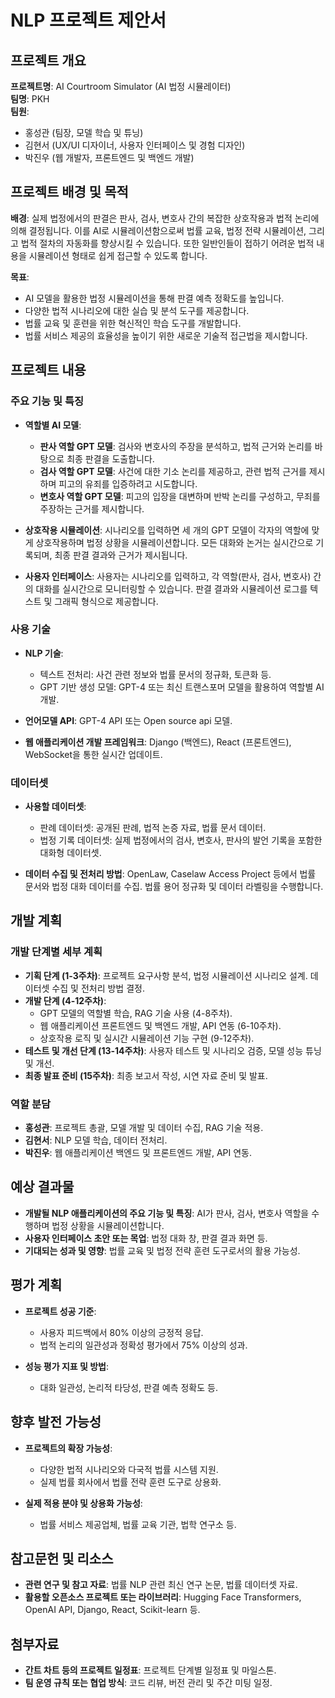 # NLP 프로젝트 제안서

## 프로젝트 개요

**프로젝트명**: AI Courtroom Simulator (AI 법정 시뮬레이터)  
**팀명**: PKH  
**팀원**:

- 홍성관 (팀장, 모델 학습 및 튜닝)
- 김현서 (UX/UI 디자이너, 사용자 인터페이스 및 경험 디자인)
- 박진우 (웹 개발자, 프론트엔드 및 백엔드 개발)

## 프로젝트 배경 및 목적

**배경**: 실제 법정에서의 판결은 판사, 검사, 변호사 간의 복잡한 상호작용과 법적 논리에 의해 결정됩니다. 이를 AI로 시뮬레이션함으로써 법률 교육, 법정 전략 시뮬레이션, 그리고 법적 절차의 자동화를 향상시킬 수 있습니다. 또한 일반인들이 접하기 어려운 법적 내용을 시뮬레이션 형태로 쉽게 접근할 수 있도록 합니다.

**목표**:

- AI 모델을 활용한 법정 시뮬레이션을 통해 판결 예측 정확도를 높입니다.
- 다양한 법적 시나리오에 대한 실습 및 분석 도구를 제공합니다.
- 법률 교육 및 훈련을 위한 혁신적인 학습 도구를 개발합니다.
- 법률 서비스 제공의 효율성을 높이기 위한 새로운 기술적 접근법을 제시합니다.

## 프로젝트 내용

### 주요 기능 및 특징

- **역할별 AI 모델**:

  - **판사 역할 GPT 모델**: 검사와 변호사의 주장을 분석하고, 법적 근거와 논리를 바탕으로 최종 판결을 도출합니다.
  - **검사 역할 GPT 모델**: 사건에 대한 기소 논리를 제공하고, 관련 법적 근거를 제시하며 피고의 유죄를 입증하려고 시도합니다.
  - **변호사 역할 GPT 모델**: 피고의 입장을 대변하며 반박 논리를 구성하고, 무죄를 주장하는 근거를 제시합니다.

- **상호작용 시뮬레이션**: 시나리오를 입력하면 세 개의 GPT 모델이 각자의 역할에 맞게 상호작용하며 법정 상황을 시뮬레이션합니다. 모든 대화와 논거는 실시간으로 기록되며, 최종 판결 결과와 근거가 제시됩니다.

- **사용자 인터페이스**: 사용자는 시나리오를 입력하고, 각 역할(판사, 검사, 변호사) 간의 대화를 실시간으로 모니터링할 수 있습니다. 판결 결과와 시뮬레이션 로그를 텍스트 및 그래픽 형식으로 제공합니다.

### 사용 기술

- **NLP 기술**:

  - 텍스트 전처리: 사건 관련 정보와 법률 문서의 정규화, 토큰화 등.
  - GPT 기반 생성 모델: GPT-4 또는 최신 트랜스포머 모델을 활용하여 역할별 AI 개발.

- **언어모델 API**: GPT-4 API 또는 Open source api 모델.

- **웹 애플리케이션 개발 프레임워크**: Django (백엔드), React (프론트엔드), WebSocket을 통한 실시간 업데이트.

### 데이터셋

- **사용할 데이터셋**:

  - 판례 데이터셋: 공개된 판례, 법적 논증 자료, 법률 문서 데이터.
  - 법정 기록 데이터셋: 실제 법정에서의 검사, 변호사, 판사의 발언 기록을 포함한 대화형 데이터셋.

- **데이터 수집 및 전처리 방법**: OpenLaw, Caselaw Access Project 등에서 법률 문서와 법정 대화 데이터를 수집. 법률 용어 정규화 및 데이터 라벨링을 수행합니다.

## 개발 계획

### 개발 단계별 세부 계획

- **기획 단계 (1-3주차)**: 프로젝트 요구사항 분석, 법정 시뮬레이션 시나리오 설계. 데이터셋 수집 및 전처리 방법 결정.
- **개발 단계 (4-12주차)**:
  - GPT 모델의 역할별 학습, RAG 기술 사용 (4-8주차).
  - 웹 애플리케이션 프론트엔드 및 백엔드 개발, API 연동 (6-10주차).
  - 상호작용 로직 및 실시간 시뮬레이션 기능 구현 (9-12주차).
- **테스트 및 개선 단계 (13-14주차)**: 사용자 테스트 및 시나리오 검증, 모델 성능 튜닝 및 개선.
- **최종 발표 준비 (15주차)**: 최종 보고서 작성, 시연 자료 준비 및 발표.

### 역할 분담

- **홍성관**: 프로젝트 총괄, 모델 개발 및 데이터 수집, RAG 기술 적용.
- **김현서**: NLP 모델 학습, 데이터 전처리.
- **박진우**: 웹 애플리케이션 백엔드 및 프론트엔드 개발, API 연동.

## 예상 결과물

- **개발될 NLP 애플리케이션의 주요 기능 및 특징**: AI가 판사, 검사, 변호사 역할을 수행하며 법정 상황을 시뮬레이션합니다.
- **사용자 인터페이스 초안 또는 목업**: 법정 대화 창, 판결 결과 화면 등.
- **기대되는 성과 및 영향**: 법률 교육 및 법정 전략 훈련 도구로서의 활용 가능성.

## 평가 계획

- **프로젝트 성공 기준**:

  - 사용자 피드백에서 80% 이상의 긍정적 응답.
  - 법적 논리의 일관성과 정확성 평가에서 75% 이상의 성과.

- **성능 평가 지표 및 방법**:
  - 대화 일관성, 논리적 타당성, 판결 예측 정확도 등.

## 향후 발전 가능성

- **프로젝트의 확장 가능성**:

  - 다양한 법적 시나리오와 다국적 법률 시스템 지원.
  - 실제 법률 회사에서 법률 전략 훈련 도구로 상용화.

- **실제 적용 분야 및 상용화 가능성**:
  - 법률 서비스 제공업체, 법률 교육 기관, 법학 연구소 등.

## 참고문헌 및 리소스

- **관련 연구 및 참고 자료**: 법률 NLP 관련 최신 연구 논문, 법률 데이터셋 자료.
- **활용할 오픈소스 프로젝트 또는 라이브러리**: Hugging Face Transformers, OpenAI API, Django, React, Scikit-learn 등.

## 첨부자료

- **간트 차트 등의 프로젝트 일정표**: 프로젝트 단계별 일정표 및 마일스톤.
- **팀 운영 규칙 또는 협업 방식**: 코드 리뷰, 버전 관리 및 주간 미팅 일정.
